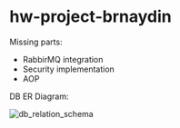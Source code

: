 ﻿# hw-project-brnaydin
 
 Missing parts: 
 - RabbirMQ integration
 - Security implementation
 - AOP 
 
 DB ER Diagram: 
 
![db_relation_schema](https://user-images.githubusercontent.com/20181602/154757159-5db4cc60-b7bc-4e34-9b63-3eecf27e5920.JPG)
